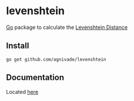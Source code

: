 levenshtein
===========

[Go](http://golang.org) package to calculate the [Levenshtein Distance](http://en.wikipedia.org/wiki/Levenshtein_distance)

Install
-------

    go get github.com/agnivade/levenshtein

Documentation
-------------

Located [here](http://godoc.org/github.com/agnivade/levenshtein)
